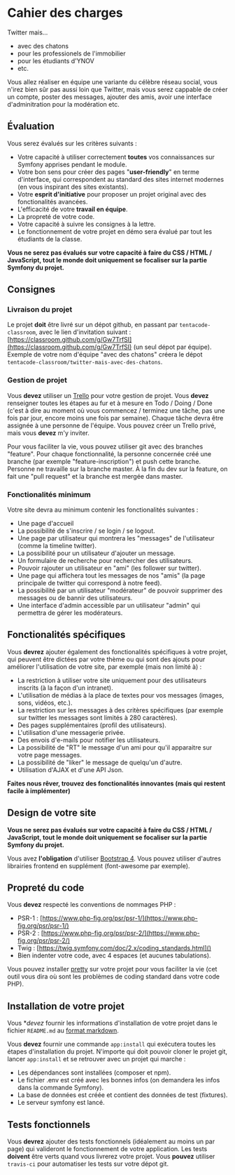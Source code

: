 # Cahier des charges

Twitter mais…

* avec des chatons
* pour les professionels de l'immobilier
* pour les étudiants d'YNOV
* etc.

Vous allez réaliser en équipe une variante du célèbre réseau social, vous n'irez bien sûr pas aussi loin que Twitter, mais vous serez cappable de créer un compte, poster des messages, ajouter des amis, avoir une interface d'adminitration pour la modération etc.

## Évaluation

Vous serez évalués sur les critères suivants :

* Votre capacité à utiliser correctement **toutes** vos connaissances sur Symfony apprises pendant le module.
* Votre bon sens pour créer des pages "**user-friendly**" en terme d'interface, qui correspondent au standard des sites internet modernes (en vous inspirant des sites existants).
* Votre **esprit d'initiative** pour proposer un projet original avec des fonctionalités avancées.
* L'efficacité de votre **travail en équipe**.
* La propreté de votre code.
* Votre capacité à suivre les consignes à la lettre.
* Le fonctionnement de votre projet en démo sera évalué par tout les étudiants de la classe.

**Vous ne serez pas évalués sur votre capacité à faire du CSS / HTML / JavaScript, tout le monde doit uniquement se focaliser sur la partie Symfony du projet.**

## Consignes

### Livraison du projet

Le projet **doit** être livré sur un dépot github, en passant par `tentacode-classroom`, avec le lien d'invitation suivant : [https://classroom.github.com/g/Gw7TrfSI](https://classroom.github.com/g/Gw7TrfSI) (un seul dépot par équipe). Exemple de votre nom d'équipe "avec des chatons" créera le dépot `tentacode-classroom/twitter-mais-avec-des-chatons`.

### Gestion de projet

Vous **devez** utiliser un [Trello](https://trello.com/) pour votre gestion de projet. Vous **devez** renseigner toutes les étapes au fur et à mesure en Todo / Doing / Done (c'est à dire au moment où vous commencez / terminez une tâche, pas une fois par jour, encore moins une fois par semaine). Chaque tâche devra être assignée à une personne de l'équipe. Vous pouvez créer un Trello privé, mais vous **devez** m'y inviter.

Pour vous faciliter la vie, vous pouvez utiliser git avec des branches "feature". Pour chaque fonctionnalité, la personne concernée créé une branche (par exemple "feature-inscription") et push cette branche. Personne ne travaille sur la branche master. À la fin du dev sur la feature, on fait une "pull request" et la branche est mergée dans master.

### Fonctionalités minimum

Votre site devra au minimum contenir les fonctionalités suivantes :

* Une page d'accueil
* La possibilité de s'inscrire / se login / se logout.
* Une page par utilisateur qui montrera les "messages" de l'utilisateur (comme la timeline twitter).
* La possibilité pour un utilisateur d'ajouter un message.
* Un formulaire de recherche pour rechercher des utilisateurs.
* Pouvoir rajouter un utilisateur en "ami" (les follower sur twitter).
* Une page qui affichera tout les messages de nos "amis" (la page principale de twitter qui correspond à notre feed).
* La possibilité par un utilisateur "modérateur" de pouvoir supprimer des messages ou de bannir des utilisateurs.
* Une interface d'admin accessible par un utilisateur "admin" qui permettra de gérer les modérateurs.

## Fonctionalités spécifiques

Vous **devrez** ajouter également des fonctionalités spécifiques à votre projet, qui peuvent être dictées par votre thème ou qui sont des ajouts pour améliorer l'utilisation de votre site, par exemple (mais non limité à) :

* La restriction à utiliser votre site uniquement pour des utilisateurs inscrits (à la façon d'un intranet).
* L'utilisation de médias à la place de textes pour vos messages (images, sons, vidéos, etc.).
* La restriction sur les messages à des critères spécifiques (par exemple sur twitter les messages sont limités à 280 caractères).
* Des pages supplémentaires (profil des utilisateurs).
* L'utilisation d'une messagerie privée.
* Des envois d'e-mails pour notifier les utilisateurs.
* La possibilité de "RT" le message d'un ami pour qu'il apparaitre sur votre page messages.
* La possibilité de "liker" le message de quelqu'un d'autre.
* Utilisation d'AJAX et d'une API Json.

**Faites nous rêver, trouvez des fonctionalités innovantes (mais qui restent facile à implémenter)**

## Design de votre site

**Vous ne serez pas évalués sur votre capacité à faire du CSS / HTML / JavaScript, tout le monde doit uniquement se focaliser sur la partie Symfony du projet.**

Vous avez **l'obligation** d'utiliser [Bootstrap 4](https://getbootstrap.com/). Vous pouvez utiliser d'autres librairies frontend en supplément (font-awesome par exemple).

## Propreté du code

Vous **devez** respecté les conventions de nommages PHP :

* PSR-1 : [https://www.php-fig.org/psr/psr-1/](https://www.php-fig.org/psr/psr-1/)
* PSR-2 : [https://www.php-fig.org/psr/psr-2/](https://www.php-fig.org/psr/psr-2/)
* Twig : [https://twig.symfony.com/doc/2.x/coding_standards.html]()
* Bien indenter votre code, avec 4 espaces (et aucunes tabulations).

Vous pouvez installer [pretty](https://github.com/mnapoli/pretty) sur votre projet pour vous faciliter la vie (cet outil vous dira où sont les problèmes de coding standard dans votre code PHP).

## Installation de votre projet

Vous **devez* fournir les informations d'installation de votre projet dans le fichier `README.md` au [format markdown](https://guides.github.com/features/mastering-markdown/).

Vous **devez** fournir une commande `app:install` qui exécutera toutes les étapes d'installation du projet. N'importe qui doit pouvoir cloner le projet git, lancer `app:install` et se retrouver avec un projet qui marche :

* Les dépendances sont installées (composer et npm).
* Le fichier .env est créé avec les bonnes infos (on demandera les infos dans la commande Symfony).
* La base de données est créée et contient des données de test (fixtures).
* Le serveur symfony est lancé.

## Tests fonctionnels

Vous **devrez** ajouter des tests fonctionnels (idéalement au moins un par page) qui valideront le fonctionnement de votre application. Les tests **doivent** être verts quand vous livrerez votre projet. Vous **pouvez** utiliser `travis-ci` pour automatiser les tests sur votre dépot git.